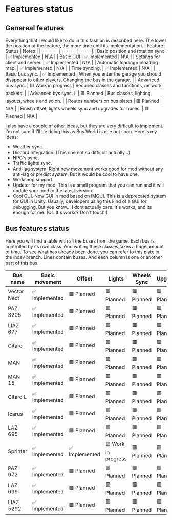 ﻿# Features status

## Genereal features
Everything that I would like to do in this fashion is described here. The lower the position of the feature, the more time until its implementation.
| Feature | Status | Notes |
|---------|------- |------:|
| Basic position and rotation sync. | ✅ Implemented | N\A |
| Basic GUI | ✅ Implemented | N\A |
| Settings for client and server. | ✅ Implemented | N\A |
| Automatic loading\unloading map. | ✅ Implemented | N\A |
| Time syncing. | ✅ Implemented | N\A |
| Basic bus sync. | ✅ Implemented | When you enter the garage you should disappear to other players. Changing the bus in the garage. |
| Advanced bus sync. | 🟨 Work in progress | Required classes and functions, network packets. |
| Advanced bys sync. II | 🟥 Planned | Bus classes, lighting layouts, wheels and so on. |
| Routes numbers on bus plates | 🟥 Planned | N\A |
| Finish offset, lights wheels sync and upgrades for buses. | 🟥 Planned | N\A |

I also have a couple of other ideas, but they are very difficult to implement. I'm not sure if I'll be doing this as Bus World is due out soon.
Here is my ideas:
* Weather sync.
* Discord Integration. (This one not so difficult actually...)
* NPC`s sync.
* Traffic lights sync.
* Anti-lag system. Right now movement works good for mod without any anti-lag or predict system. But it would be cool to have one.
* Workshop support.
* Updater for my mod. This is a small program that you can run and it will update your mod to the latest version.
* Cool GUI. Now GUI in mod based on IMGUI. This is a deprecated system for GUI in Unity. Usually, developers using this kind of a GUI for debugging. But you know... I dont actually care: it\`s works, and its enough for me. (Or: It\`s works? Don\`t touch!)

## Bus features status
Here you will find a table with all the buses from the game. Each bus is controlled by its own class. And writing these classes takes a huge amount of time. To see what has already been done, you can refer to this plate in the indev branch. Lines contain buses. And each column is one or another part of this bus.

| Bus name      | Basic movement| Offset      | Lights        | Wheels Sync   | Upgrades      | Animations    | Sounds         | Passengers |
| ------------- |---------------|-------------|---------------|---------------|---------------|---------------|----------------|-----------:|
| Vector Next | ✅ Implemented |  🟥 Planned |  🟥 Planned | 🟥 Planned | 🟥 Planned | 🟥 Planned | 🟥 Planned | 🟥 Planned |
| PAZ 3205 | ✅ Implemented | 🟥 Planned | 🟥 Planned | 🟥 Planned | 🟥 Planned | 🟥 Planned | 🟥Planned| 🟥 Planned |
| LIAZ 677 | ✅ Implemented | 🟥 Planned | 🟥 Planned | 🟥 Planned | 🟥 Planned | 🟥 Planned | 🟥 Planned |  🟥 Planned |
| Citaro   |✅ Implemented |  🟥 Planned |  🟥 Planned |  🟥 Planned |  🟥 Planned |  🟥 Planned |  🟥 Planned | 🟥 Planned |
| MAN |✅ Implemented |  🟥 Planned |  🟥 Planned |  🟥 Planned |  🟥 Planned |  🟥 Planned |  🟥 Planned | 🟥 Planned |
| MAN 15 |✅ Implemented |  🟥 Planned |  🟥 Planned |  🟥 Planned |  🟥 Planned |  🟥 Planned |  🟥 Planned | 🟥 Planned |
| Citaro L |✅ Implemented |  🟥 Planned |  🟥 Planned |  🟥 Planned |  🟥 Planned |  🟥 Planned |  🟥 Planned | 🟥 Planned |
| Icarus |✅ Implemented |  🟥 Planned |  🟥 Planned |  🟥 Planned |  🟥 Planned |  🟥 Planned |  🟥 Planned | 🟥 Planned |
| LAZ 695 |✅ Implemented |  🟥 Planned |  🟥 Planned |  🟥 Planned |  🟥 Planned |  🟥 Planned |  🟥 Planned | 🟥 Planned |
| Sprinter |✅ Implemented | ✅ Implemented | 🟨 Work in progress | 🟥 Planned |  🟥 Planned | 🟥 Planned |  🟥 Planned |  🟥 Planned |
| PAZ 672 | ✅ Implemented |  🟥 Planned |  🟥 Planned |  🟥 Planned |  🟥 Planned |  🟥 Planned |  🟥 Planned | 🟥 Planned|
| LAZ 699 |✅ Implemented |  🟥 Planned |  🟥 Planned |  🟥 Planned |  🟥 Planned |  🟥 Planned |  🟥 Planned | 🟥 Planned |
| LIAZ 5292 | ✅ Implemented |  🟥 Planned |  🟥 Planned |  🟥 Planned |  🟥 Planned |  🟥 Planned |  🟥 Planned | 🟥 Planned